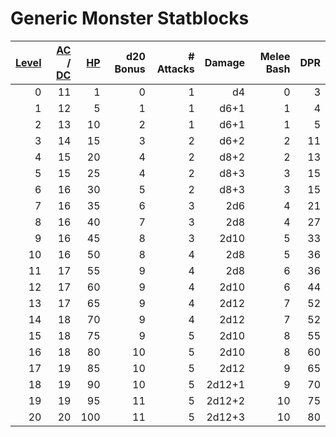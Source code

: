 # Generic Monster Statblocks

| [Level](../../Player%20Characters/Derived%20Statistics/Level.md) | [AC](../../Player%20Characters/Derived%20Statistics/Armor%20Class.md) / [DC](../../Game%20Procedures/DC.md) | [HP](../../Player%20Characters/Derived%20Statistics/Health%20Points.md) | d20 Bonus | # Attacks | Damage | Melee Bash | DPR |
| ---------------------------------------------------------------: | ----------------------------------------------------------------------------------------------------------: | ----------------------------------------------------------------------: | --------: | --------: | -----: | ---------: | --: |
|                                                                0 |                                                                                                          11 |                                                                       1 |         0 |         1 |     d4 |          0 |   3 |
|                                                                1 |                                                                                                          12 |                                                                       5 |         1 |         1 |   d6+1 |          1 |   4 |
|                                                                2 |                                                                                                          13 |                                                                      10 |         2 |         1 |   d6+1 |          1 |   5 |
|                                                                3 |                                                                                                          14 |                                                                      15 |         3 |         2 |   d6+2 |          2 |  11 |
|                                                                4 |                                                                                                          15 |                                                                      20 |         4 |         2 |   d8+2 |          2 |  13 |
|                                                                5 |                                                                                                          15 |                                                                      25 |         4 |         2 |   d8+3 |          3 |  15 |
|                                                                6 |                                                                                                          16 |                                                                      30 |         5 |         2 |   d8+3 |          3 |  15 |
|                                                                7 |                                                                                                          16 |                                                                      35 |         6 |         3 |    2d6 |          4 |  21 |
|                                                                8 |                                                                                                          16 |                                                                      40 |         7 |         3 |    2d8 |          4 |  27 |
|                                                                9 |                                                                                                          16 |                                                                      45 |         8 |         3 |   2d10 |          5 |  33 |
|                                                               10 |                                                                                                          16 |                                                                      50 |         8 |         4 |    2d8 |          5 |  36 |
|                                                               11 |                                                                                                          17 |                                                                      55 |         9 |         4 |    2d8 |          6 |  36 |
|                                                               12 |                                                                                                          17 |                                                                      60 |         9 |         4 |   2d10 |          6 |  44 |
|                                                               13 |                                                                                                          17 |                                                                      65 |         9 |         4 |   2d12 |          7 |  52 |
|                                                               14 |                                                                                                          18 |                                                                      70 |         9 |         4 |   2d12 |          7 |  52 |
|                                                               15 |                                                                                                          18 |                                                                      75 |         9 |         5 |   2d10 |          8 |  55 |
|                                                               16 |                                                                                                          18 |                                                                      80 |        10 |         5 |   2d10 |          8 |  60 |
|                                                               17 |                                                                                                          19 |                                                                      85 |        10 |         5 |   2d12 |          9 |  65 |
|                                                               18 |                                                                                                          19 |                                                                      90 |        10 |         5 | 2d12+1 |          9 |  70 |
|                                                               19 |                                                                                                          19 |                                                                      95 |        11 |         5 | 2d12+2 |         10 |  75 |
|                                                               20 |                                                                                                          20 |                                                                     100 |        11 |         5 | 2d12+3 |         10 |  80 |
